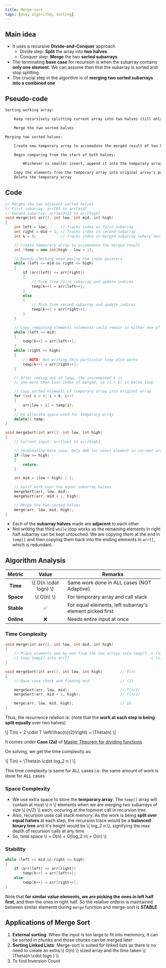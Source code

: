 ```yaml
---
title: Merge-sort
tags: [dsa, algorithm, sorting]
---
```


## Main idea

- It uses a recursive **Divide-and-Conquer** approach
  - Divide step: **Split** the array into **two halves**
  - Conquer step: **Merge** the two **sorted subarrays**
- The terminating **base case** for recursion is when the subarray contains **only one element**. We can assume then that the subarray is sorted and stop splitting
- The crucial step in the algorithm is of **merging two sorted subarrays into a combined one**

## Pseudo-code

```txt
Sorting working array:

    Keep recursively splitting current array into two halves (till only one element present)

    Merge the two sorted halves
```

```txt
Merging two sorted halves:

    Create new temporary array to accomodate the merged result of two halves

    Begin comparing from the start of both halves:

        Whichever is smaller insert, append it into the temporary array and update positions ahead

    Copy the elements fron the temporary array into original array's postions
    Delete the temporary array
```

## Code

```cpp title="C++"
// Merges the two adjacent sorted halves
// First subarray: arr[0] to arr[mid]
// Second subarray: arr[mid+1] to arr[high]
void merge(int arr[], int low, int mid, int high)
{
    int left = low;      // Tracks index in first subarray
    int right = mid + 1; // Tracks index in second subarray
    int k = 0;           // Tracks index in merged subarray (where next picked element goes)

    // Create temporary array to accomodate the merged result
    int *temp = new int[high - low + 1];

    // Bounds-checking when moving the index pointers
    while (left <= mid && right <= high)
    {
        if (arr[left] <= arr[right])
        {
            // Pick from first subarray and update indices
            temp[k++] = arr[left++];
        }
        else
        {
            // Pick from second subarray and update indices
            temp[k++] = arr[right++];
        }
    }

    // Copy remaining elements (elements could remain in either one of the subarrays)
    while (left <= mid)
    {
        temp[k++] = arr[left++];
    }
    while (right <= high)
    {
        // NOTE: Not writing this particular loop also works
        temp[k++] = arr[right++];
    }

    // After coming out of loop, the incremented k is
    // one more than last index of merged, so (i < k) in below loop

    // Copy sorted elements of temporary array into original array
    for (int i = 0; i < k; i++)
    {
        arr[low + i] = temp[i];
    }
    // De-allocate space used for temporary array
    delete[] temp;
}

void mergeSort(int arr[], int low, int high)
{
    // Current input: arr[low] to arr[high]

    // Terminating base case: Only ONE (or none) element in current array
    if (low >= high)
    {
        return;
    }

    int mid = (low + high) / 2;

    // Split work over two equal subarray halves
    mergeSort(arr, low, mid);
    mergeSort(arr, mid + 1, high);

    // Merge the two sorted halves
    merge(arr, low, mid, high);
}
```

- Each of the **subarray halves** made are **adjacent** to each other
- Not writing that third `while` loop works as the remaining elements in right half subarray can be kept untouched. We are copying them at the end in `temp[]` and then copying them back into the ending elements in `arr[]`, which is redundant.

## Algorithm Analysis

|   Metric   |          Value          | Remarks                                                  |
| :--------: | :---------------------: | -------------------------------------------------------- |
|  **Time**  | \\( O(n \cdot logn) \\) | Same work done in ALL cases (NOT Adaptive)               |
| **Space**  |      \\( O(n) \\)       | For temporary array and call stack                       |
| **Stable** |           ✅            | For equal elements, left subarray's element picked first |
| **Online** |           ❌            | Needs entire input at once                               |

### Time Complexity

```cpp
void merge(int arr[], int low, int mid, int high)
{
    // Place elements one-by-one from the two arrays into temp[] -> (n)
    // Copy temp[] into arr[]                                    -> (n)
}

void mergeSort(int arr[], int low, int high)        // T(n)
{
    // Base case check and finding mid              // (1)

    mergeSort(arr, low, mid);                       // T(n/2)
    mergeSort(arr, mid + 1, high);                  // T(n/2)

    merge(arr, low, mid, high);                     // 2n
}
```

Thus, the recurrence relation is: (note that the **work at each step is being split equally** over two halves)

\\[ T(n) = 2 \cdot T \left(\frac{n}{2}\right) + \Theta(n) \\]

It comes under **Case (2a)** of [Master Theorem for dividing functions](/code-journal/dsa/dsa/recurrence-master-thm#master-theorem-for-evaluating-dividing-functions)

On solving, we get the time complexity as:

\\[ T(n) = \Theta(n \cdot log_2 n ) \\]

This time complexity is same for ALL cases i.e. the same amount of work is done for ALL cases

### Space Complexity

- We use extra space to store the **temporary array**. The `temp[]` array will contain at most \\( n \\) elements when we are merging two subarrays of size \\( (n/2) \\) each; occuring at the topmost call in recursion tree
- Also, recursion uses call stack memory. As the work is being **split over equal halves** at each step, the recursion trace would be a **balanced binary tree** and it's height would be \\( log_2 n \\), signifying the max depth of recursion calls at any time
- So, total space \\( = O(n) + O(log_2 n) = O(n) \\)

### Stability

```cpp
while (left <= mid && right <= high)
{
    if (arr[left] <= arr[right])
        temp[k++] = arr[left++];
    else
        temp[k++] = arr[right++];
}
```

Note that **for similar value elements, we are picking the ones in left half first**, and then the ones in right half. So the relative orderin is maintained between similar elements during `merge` function and merge-sort is **STABLE**

## Applications of Merge Sort

1. **External sorting**: When the input is too large to fit into memmory, it can be sorted in chunks and those chunks can be merged later
1. **Sorting Linked Lists**: Merge-sort is suited for linked lists as there is no need to create an extra \\( O(n) \\) sized array and ths time taken \\( \Theta(n \cdot logn ) \\)
1. To find Inversion Count
